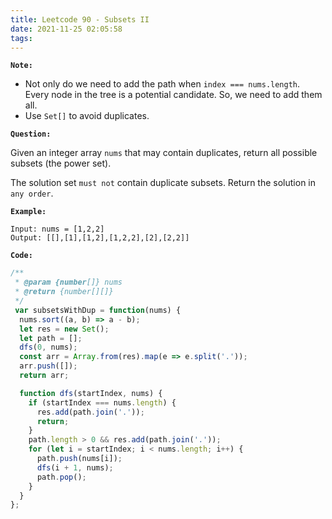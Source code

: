 ```yaml
---
title: Leetcode 90 - Subsets II
date: 2021-11-25 02:05:58
tags:
---
```

**`Note:`**
- Not only do we need to add the path when `index === nums.length`. Every node in the tree is a potential candidate. So, we need to add them all.
- Use `Set[]` to avoid duplicates. 

**`Question:`**

Given an integer array `nums` that may contain duplicates, return all possible subsets (the power set).

The solution set `must not` contain duplicate subsets. Return the solution in `any order`.

**`Example:`**
```
Input: nums = [1,2,2]
Output: [[],[1],[1,2],[1,2,2],[2],[2,2]]
```

**`Code:`**
```javascript
/**
 * @param {number[]} nums
 * @return {number[][]}
 */
 var subsetsWithDup = function(nums) {
  nums.sort((a, b) => a - b);
  let res = new Set();
  let path = [];
  dfs(0, nums);
  const arr = Array.from(res).map(e => e.split('.'));
  arr.push([]);
  return arr;

  function dfs(startIndex, nums) {
    if (startIndex === nums.length) {
      res.add(path.join('.'));
      return;
    }
    path.length > 0 && res.add(path.join('.'));
    for (let i = startIndex; i < nums.length; i++) {
      path.push(nums[i]);
      dfs(i + 1, nums);
      path.pop();
    }
  }
};
```